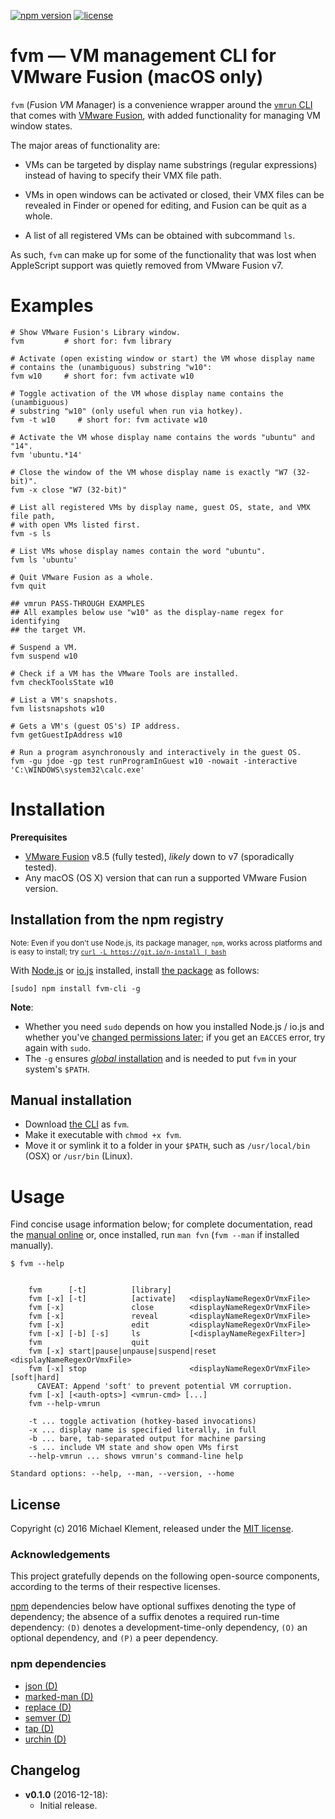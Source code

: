 [![npm version](https://img.shields.io/npm/v/fvm-cli.svg)](https://npmjs.com/package/fvm-cli) [![license](https://img.shields.io/npm/l/fvm-cli.svg)](https://github.com/mklement0/fvm-cli/blob/master/LICENSE.md)

# fvm &mdash; VM management CLI for VMware Fusion (macOS only)

`fvm` (*F*usion *V*M *M*anager) is a convenience wrapper around the 
[`vmrun` CLI](https://www.vmware.com/support/developer/vix-api/vix112_vmrun_command.pdf)
that comes with [VMware Fusion](http://www.vmware.com/products/fusion.html), 
with added functionality for managing VM window states.

The major areas of functionality are:

* VMs can be targeted by display name substrings (regular expressions)  
  instead of having to specify their VMX file path.

* VMs in open windows can be activated or closed, their VMX files can be  
  revealed in Finder or opened for editing, and Fusion can be quit as a whole.

* A list of all registered VMs can be obtained with subcommand `ls`.

As such, `fvm` can make up for some of the functionality that was lost when
AppleScript support was quietly removed from VMware Fusion v7.

# Examples

```shell
# Show VMware Fusion's Library window.
fvm         # short for: fvm library

# Activate (open existing window or start) the VM whose display name
# contains the (unambiguous) substring "w10":
fvm w10     # short for: fvm activate w10

# Toggle activation of the VM whose display name contains the (unambiguous) 
# substring "w10" (only useful when run via hotkey).
fvm -t w10     # short for: fvm activate w10

# Activate the VM whose display name contains the words "ubuntu" and "14".
fvm 'ubuntu.*14'

# Close the window of the VM whose display name is exactly "W7 (32-bit)".
fvm -x close "W7 (32-bit)"

# List all registered VMs by display name, guest OS, state, and VMX file path,
# with open VMs listed first.
fvm -s ls

# List VMs whose display names contain the word "ubuntu".
fvm ls 'ubuntu'

# Quit VMware Fusion as a whole.
fvm quit

## vmrun PASS-THROUGH EXAMPLES
## All examples below use "w10" as the display-name regex for identifying
## the target VM. 

# Suspend a VM.
fvm suspend w10

# Check if a VM has the VMware Tools are installed.
fvm checkToolsState w10

# List a VM's snapshots.
fvm listsnapshots w10

# Gets a VM's (guest OS's) IP address.
fvm getGuestIpAddress w10

# Run a program asynchronously and interactively in the guest OS. 
fvm -gu jdoe -gp test runProgramInGuest w10 -nowait -interactive 'C:\WINDOWS\system32\calc.exe'
```

# Installation

**Prerequisites**

* [VMware Fusion](http://www.vmware.com/products/fusion.html) v8.5 (fully tested), _likely_ down to v7 (sporadically tested).
* Any macOS (OS X) version that can run a supported VMware Fusion version.

## Installation from the npm registry

<sup>Note: Even if you don't use Node.js, its package manager, `npm`, works across platforms and is easy to install; try [`curl -L https://git.io/n-install | bash`](https://github.com/mklement0/n-install)</sup>

With [Node.js](http://nodejs.org/) or [io.js](https://iojs.org/) installed, install [the package](https://www.npmjs.com/package/fvm-cli) as follows:

    [sudo] npm install fvm-cli -g

**Note**:

* Whether you need `sudo` depends on how you installed Node.js / io.js and whether you've [changed permissions later](https://docs.npmjs.com/getting-started/fixing-npm-permissions); if you get an `EACCES` error, try again with `sudo`.
* The `-g` ensures [_global_ installation](https://docs.npmjs.com/getting-started/installing-npm-packages-globally) and is needed to put `fvm` in your system's `$PATH`.

## Manual installation

* Download [the CLI](https://raw.githubusercontent.com/mklement0/fvm-cli/stable/bin/fvm) as `fvm`.
* Make it executable with `chmod +x fvm`.
* Move it or symlink it to a folder in your `$PATH`, such as `/usr/local/bin` (OSX) or `/usr/bin` (Linux).

# Usage

Find concise usage information below; for complete documentation, read the [manual online](doc/fws.md) or,
once installed, run `man fvn` (`fvm --man` if installed manually).

<!-- DO NOT EDIT THE FENCED CODE BLOCK and RETAIN THIS COMMENT: The fenced code block below is updated by `make update-readme/release` with CLI usage information. -->

```nohighlight
$ fvm --help


    fvm      [-t]          [library]
    fvm [-x] [-t]          [activate]   <displayNameRegexOrVmxFile>
    fvm [-x]               close        <displayNameRegexOrVmxFile>
    fvm [-x]               reveal       <displayNameRegexOrVmxFile>
    fvm [-x]               edit         <displayNameRegexOrVmxFile>
    fvm [-x] [-b] [-s]     ls           [<displayNameRegexFilter>]
    fvm                    quit
    fvm [-x] start|pause|unpause|suspend|reset <displayNameRegexOrVmxFile>
    fvm [-x] stop                       <displayNameRegexOrVmxFile> [soft|hard]
      CAVEAT: Append 'soft' to prevent potential VM corruption. 
    fvm [-x] [<auth-opts>] <vmrun-cmd> [...]
    fvm --help-vmrun

    -t ... toggle activation (hotkey-based invocations)
    -x ... display name is specified literally, in full
    -b ... bare, tab-separated output for machine parsing
    -s ... include VM state and show open VMs first
    --help-vmrun ... shows vmrun's command-line help

Standard options: --help, --man, --version, --home
```

<!-- DO NOT EDIT THE NEXT CHAPTER and RETAIN THIS COMMENT: The next chapter is updated by `make update-readme/release` with the contents of 'LICENSE.md'. ALSO, LEAVE AT LEAST 1 BLANK LINE AFTER THIS COMMENT. -->

## License

Copyright (c) 2016 Michael Klement, released under the [MIT license](http://opensource.org/licenses/MIT).

### Acknowledgements

This project gratefully depends on the following open-source components, according to the terms of their respective licenses.

[npm](https://www.npmjs.com/) dependencies below have optional suffixes denoting the type of dependency; the absence of a suffix denotes a required run-time dependency: `(D)` denotes a development-time-only dependency, `(O)` an optional dependency, and `(P)` a peer dependency.

<!-- DO NOT EDIT THE NEXT CHAPTER and RETAIN THIS COMMENT: The next chapter is updated by `make update-readme/release` with the dependencies from 'package.json'. ALSO, LEAVE AT LEAST 1 BLANK LINE AFTER THIS COMMENT. -->

### npm dependencies

* [json (D)](https://github.com/trentm/json)
* [marked-man (D)](https://github.com/kapouer/marked-man#readme)
* [replace (D)](https://github.com/harthur/replace)
* [semver (D)](https://github.com/npm/node-semver#readme)
* [tap (D)](https://github.com/isaacs/node-tap)
* [urchin (D)](https://github.com/tlevine/urchin)

<!-- DO NOT EDIT THE NEXT CHAPTER and RETAIN THIS COMMENT: The next chapter is updated by `make update-readme/release` with the contents of 'CHANGELOG.md'. ALSO, LEAVE AT LEAST 1 BLANK LINE AFTER THIS COMMENT. -->

## Changelog


* **v0.1.0** (2016-12-18):
  * Initial release.
